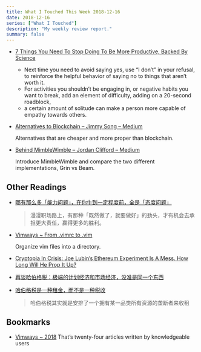 ```yaml
---
title: What I Touched This Week 2018-12-16
date: 2018-12-16
series: ["What I Touched"]
description: "My weekly review report."
summary: false
---
```


* [7 Things You Need To Stop Doing To Be More Productive, Backed By Science](https://medium.com/s/story/7-things-you-need-to-stop-doing-to-be-more-productive-backed-by-science-a988c17383a6)

    - Next time you need to avoid saying yes, use “I don’t” in your refusal, to reinforce the helpful behavior of saying no to things that aren’t worth it.
    - For activities you shouldn’t be engaging in, or negative habits you want to break, add an element of difficulty, adding on a 20-second roadblock,
    - a certain amount of solitude can make a person more capable of empathy towards others.

* [Alternatives to Blockchain – Jimmy Song – Medium](https://medium.com/@jimmysong/alternatives-to-blockchain-9f858c0a1f2d)

    Alternatives that are cheaper and more proper than blockchain.

* [Behind MimbleWimble – Jordan Clifford – Medium](https://medium.com/@jcliff/behind-mimblewimble-cd9da78a00e9)

    Introduce MimbleWimble and compare the two different implementations, Grin vs Beam.

## Other Readings

* [哪有那么多「能力问题」，在你牛到一定程度前，全是「态度问题」](https://mp.weixin.qq.com/s/2EOftcvUCD3gb8ztHCEnsA)

    > 漫漫职场路上，有那种「既然做了，就要做好」的劲头，才有机会去承担更大责任，赢得更多的胜利。

* [Vimways ~ From .vimrc to .vim](https://vimways.org/2018/from-vimrc-to-vim/)

    Organize vim files into a directory.

* [Cryptopia In Crisis: Joe Lubin’s Ethereum Experiment Is A Mess. How Long Will He Prop It Up?](https://www.forbes.com/sites/jeffkauflin/2018/12/05/cryptopia-in-crisis-billionaire-joe-lubins-ethereum-experiment-is-a-mess-how-long-will-he-prop-it-up/?from=groupmessage#41087e352f0a)

* [再谈哈伯格税：极端的计划经济和市场经济，没准是同一个东西](https://mp.weixin.qq.com/s/EzdWkbPaVtgY604Ru4oqng)
* [哈伯格税是一种租金，而不是一种税收](https://mp.weixin.qq.com/s/udvwDoMACcMiZAqXF4FO3Q)

    > 哈伯格税其实就是安排了一个拥有某一品类所有资源的垄断者来收租

## Bookmarks

- [Vimways ~ 2018](https://vimways.org/2018/) That’s twenty-four articles written by knowledgeable users
